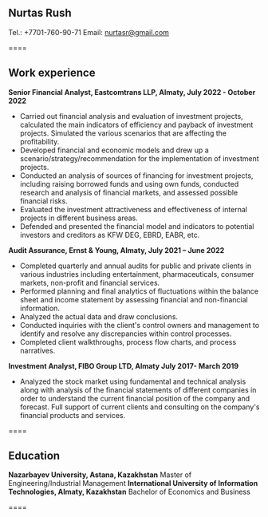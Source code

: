 ## Nurtas Rush

Tel.: +7701-760-90-71
Email: nurtasr@gmail.com

====

## Work experience

**Senior Financial Analyst, Eastcomtrans LLP, Almaty, July 2022 - October 2022**

- Carried out financial analysis and evaluation of investment projects, calculated the main indicators of efficiency and payback of investment projects. Simulated the various scenarios that are affecting the profitability.
- Developed financial and economic models and drew up a scenario/strategy/recommendation for the implementation of investment projects.
- Conducted an analysis of sources of financing for investment projects, including raising borrowed funds and using own funds, conducted research and analysis of financial markets, and assessed possible financial risks.
- Evaluated the investment attractiveness and effectiveness of internal projects in different business areas.
- Defended and presented the financial model and indicators to potential investors and creditors as KFW DEG, EBRD, EABR, etc.

**Audit Assurance, Ernst & Young, Almaty, July 2021 – June 2022**

- Completed quarterly and annual audits for public and private clients in various industries including entertainment, pharmaceuticals, consumer markets, non-profit and financial services.
- Performed planning and final analytics of fluctuations within the balance sheet and income statement by assessing financial and non-financial information.
- Analyzed the actual data and draw conclusions.
- Conducted inquiries with the client's control owners and management to identify and resolve any discrepancies within control processes.
- Completed client walkthroughs, process flow charts, and process narratives.

**Investment Analyst, FIBO Group LTD, Almaty July 2017- March 2019**

- Analyzed the stock market using fundamental and technical analysis along with analysis of the
  financial statements of different companies in order to understand the current financial position of the company and forecast. Full support of current clients and consulting on the company's financial products and services.

====

## Education

**Nazarbayev University, Astana, Kazakhstan**
Master of Engineering/Industrial Management
**International University of Information Technologies, Almaty, Kazakhstan**
Bachelor of Economics and Business

====
